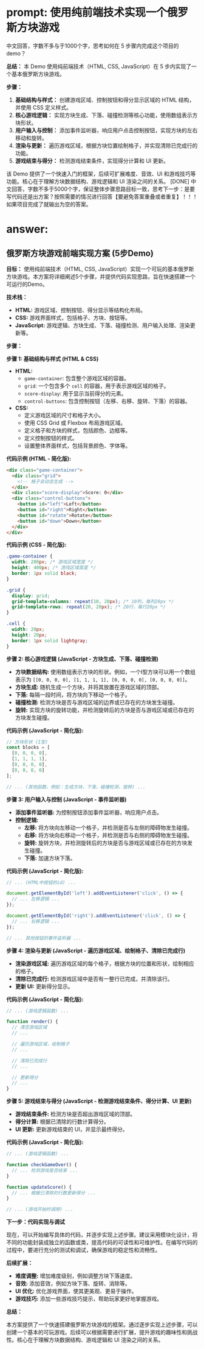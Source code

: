 # prompt: 使用纯前端技术实现一个俄罗斯方块游戏
中文回答，字数不多与于1000个字，思考如何在 5 步骤内完成这个项目的demo？

**总结：** 
本 Demo 使用纯前端技术（HTML, CSS, JavaScript）在 5 步内实现了一个基本俄罗斯方块游戏。

**步骤：**

1.  **基础结构与样式：** 创建游戏区域、控制按钮和得分显示区域的 HTML 结构，并使用 CSS 定义样式。
2.  **核心游戏逻辑：** 实现方块生成、下落、碰撞检测等核心功能，使用数组表示方块形状。
3.  **用户输入与控制：** 添加事件监听器，响应用户点击控制按钮，实现方块的左右移动和旋转。
4.  **渲染与更新：** 遍历游戏区域，根据方块位置绘制格子，并实现清除已完成行的功能。
5.  **游戏结束与得分：** 检测游戏结束条件，实现得分计算和 UI 更新。

该 Demo 提供了一个快速入门的框架，后续可扩展难度、音效、UI 和游戏技巧等功能。核心在于理解方块数据结构、游戏逻辑和 UI 渲染之间的关系。
[DONE]
中文回答，字数不多于5000个字，保证整体步骤思路目标一致，思考下一步：是要写代码还是出方案？按照需要的情况进行回答【要避免答案重叠或者重复】！！！如果项目完成了就输出为空的答案。

# answer: 
 ## 俄罗斯方块游戏前端实现方案 (5步Demo)

**目标：** 使用纯前端技术（HTML, CSS, JavaScript）实现一个可玩的基本俄罗斯方块游戏。本方案将详细阐述5个步骤，并提供代码实现思路，旨在快速搭建一个可运行的Demo。

**技术栈：**

*   **HTML:** 游戏区域、控制按钮、得分显示等结构化布局。
*   **CSS:** 游戏界面样式，包括格子、方块、按钮等。
*   **JavaScript:** 游戏逻辑、方块生成、下落、碰撞检测、用户输入处理、渲染更新等。

**步骤：**

**步骤 1: 基础结构与样式 (HTML & CSS)**

*   **HTML:**
    *   `game-container`: 包含整个游戏区域的容器。
    *   `grid`:  一个包含多个 `cell` 的容器，用于表示游戏区域的格子。
    *   `score-display`: 用于显示当前得分的元素。
    *   `control-buttons`: 包含控制按钮（左移、右移、旋转、下落）的容器。
*   **CSS:**
    *   定义游戏区域的尺寸和格子大小。
    *   使用 CSS Grid 或 Flexbox 布局游戏区域。
    *   定义格子和方块的样式，包括颜色、边框等。
    *   定义控制按钮的样式。
    *   设置整体界面样式，包括背景颜色、字体等。

**代码示例 (HTML - 简化版):**

```html
<div class="game-container">
  <div class="grid">
    <!-- 格子会动态生成 -->
  </div>
  <div class="score-display">Score: 0</div>
  <div class="control-buttons">
    <button id="left">Left</button>
    <button id="right">Right</button>
    <button id="rotate">Rotate</button>
    <button id="down">Down</button>
  </div>
</div>
```

**代码示例 (CSS - 简化版):**

```css
.game-container {
  width: 200px; /* 游戏区域宽度 */
  height: 400px; /* 游戏区域高度 */
  border: 1px solid black;
}

.grid {
  display: grid;
  grid-template-columns: repeat(10, 20px); /* 10列，每列20px */
  grid-template-rows: repeat(20, 20px); /* 20行，每行20px */
}

.cell {
  width: 20px;
  height: 20px;
  border: 1px solid lightgray;
}
```

**步骤 2: 核心游戏逻辑 (JavaScript - 方块生成、下落、碰撞检测)**

*   **方块数据结构:** 使用数组表示方块的形状。例如，一个I型方块可以用一个数组表示为 `[[0, 0, 0, 0], [1, 1, 1, 1], [0, 0, 0, 0], [0, 0, 0, 0]]`。
*   **方块生成:**  随机生成一个方块，并将其放置在游戏区域的顶部。
*   **下落:**  每隔一段时间，将方块向下移动一个格子。
*   **碰撞检测:**  检测方块是否与游戏区域的边界或已存在的方块发生碰撞。
*   **旋转:**  实现方块的旋转功能，并检测旋转后的方块是否与游戏区域或已存在的方块发生碰撞。

**代码示例 (JavaScript - 简化版):**

```javascript
// 方块形状 (I型)
const blocks = [
  [0, 0, 0, 0],
  [1, 1, 1, 1],
  [0, 0, 0, 0],
  [0, 0, 0, 0]
];

// ... (其他函数，例如：生成方块，下落，碰撞检测，旋转) ...
```

**步骤 3: 用户输入与控制 (JavaScript - 事件监听器)**

*   **添加事件监听器:**  为控制按钮添加事件监听器，响应用户点击。
*   **控制逻辑:**
    *   **左移:**  将方块向左移动一个格子，并检测是否与左侧的障碍物发生碰撞。
    *   **右移:**  将方块向右移动一个格子，并检测是否与右侧的障碍物发生碰撞。
    *   **旋转:**  旋转方块，并检测旋转后的方块是否与游戏区域或已存在的方块发生碰撞。
    *   **下落:**  加速方块下落。

**代码示例 (JavaScript - 简化版):**

```javascript
// ... (HTML中按钮的id) ...

document.getElementById('left').addEventListener('click', () => {
  // ... 左移逻辑 ...
});

document.getElementById('right').addEventListener('click', () => {
  // ... 右移逻辑 ...
});

// ... 其他按钮的事件监听器 ...
```

**步骤 4: 渲染与更新 (JavaScript - 遍历游戏区域、绘制格子、清除已完成行)**

*   **渲染游戏区域:**  遍历游戏区域的每个格子，根据方块的位置和形状，绘制相应的格子。
*   **清除已完成行:**  检测游戏区域中是否有一整行已完成，并清除该行。
*   **更新 UI:**  更新得分显示。

**代码示例 (JavaScript - 简化版):**

```javascript
// ... (游戏逻辑函数) ...

function render() {
  // 清空游戏区域
  // ...

  // 遍历游戏区域，绘制格子
  // ...

  // 清除已完成行
  // ...

  // 更新得分
  // ...
}
```

**步骤 5: 游戏结束与得分 (JavaScript - 检测游戏结束条件、得分计算、UI 更新)**

*   **游戏结束条件:**  检测方块是否超出游戏区域的顶部。
*   **得分计算:**  根据已清除的行数计算得分。
*   **UI 更新:**  更新游戏结束的 UI，并显示最终得分。

**代码示例 (JavaScript - 简化版):**

```javascript
// ... (游戏逻辑函数) ...

function checkGameOver() {
  // ... 检测游戏是否结束 ...
}

function updateScore() {
  // ... 根据已清除的行数更新得分 ...
}

// ... (游戏开始时调用) ...
```

**下一步：代码实现与调试**

现在，可以开始编写具体的代码，并逐步实现上述步骤。建议采用模块化设计，将不同的功能封装成独立的函数或类，提高代码的可读性和可维护性。在编写代码的过程中，要进行充分的测试和调试，确保游戏的稳定性和流畅性。

**后续扩展：**

*   **难度调整:**  增加难度级别，例如调整方块下落速度。
*   **音效:**  添加音效，例如方块下落、旋转、消除等。
*   **UI 优化:**  优化游戏界面，使其更美观、更易于操作。
*   **游戏技巧:**  添加一些游戏技巧提示，帮助玩家更好地掌握游戏。

**总结：**

本方案提供了一个快速搭建俄罗斯方块游戏的框架。通过逐步实现上述步骤，可以创建一个基本的可玩游戏。后续可以根据需要进行扩展，提升游戏的趣味性和挑战性。核心在于理解方块数据结构、游戏逻辑和 UI 渲染之间的关系。

